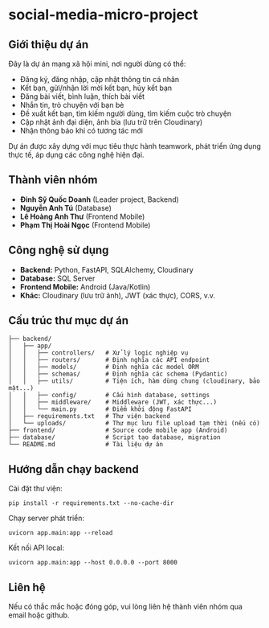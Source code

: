 # social-media-micro-project

## Giới thiệu dự án

Đây là dự án mạng xã hội mini, nơi người dùng có thể:
- Đăng ký, đăng nhập, cập nhật thông tin cá nhân
- Kết bạn, gửi/nhận lời mời kết bạn, hủy kết bạn
- Đăng bài viết, bình luận, thích bài viết
- Nhắn tin, trò chuyện với bạn bè
- Đề xuất kết bạn, tìm kiếm người dùng, tìm kiếm cuộc trò chuyện
- Cập nhật ảnh đại diện, ảnh bìa (lưu trữ trên Cloudinary)
- Nhận thông báo khi có tương tác mới

Dự án được xây dựng với mục tiêu thực hành teamwork, phát triển ứng dụng thực tế, áp dụng các công nghệ hiện đại.

## Thành viên nhóm
- **Đinh Sỹ Quốc Doanh** (Leader project, Backend)
- **Nguyễn Anh Tú** (Database)
- **Lê Hoàng Anh Thư** (Frontend Mobile)
- **Phạm Thị Hoài Ngọc** (Frontend Mobile)

## Công nghệ sử dụng
- **Backend:** Python, FastAPI, SQLAlchemy, Cloudinary
- **Database:** SQL Server
- **Frontend Mobile:** Android (Java/Kotlin)
- **Khác:** Cloudinary (lưu trữ ảnh), JWT (xác thực), CORS, v.v.

## Cấu trúc thư mục dự án

```
├── backend/
│   ├── app/
│   │   ├── controllers/   # Xử lý logic nghiệp vụ
│   │   ├── routers/       # Định nghĩa các API endpoint
│   │   ├── models/        # Định nghĩa các model ORM
│   │   ├── schemas/       # Định nghĩa các schema (Pydantic)
│   │   ├── utils/         # Tiện ích, hàm dùng chung (cloudinary, bảo mật...)
│   │   ├── config/        # Cấu hình database, settings
│   │   ├── middleware/    # Middleware (JWT, xác thực...)
│   │   └── main.py        # Điểm khởi động FastAPI
│   ├── requirements.txt   # Thư viện backend
│   └── uploads/           # Thư mục lưu file upload tạm thời (nếu có)
├── frontend/              # Source code mobile app (Android)
├── database/              # Script tạo database, migration
└── README.md              # Tài liệu dự án
```

## Hướng dẫn chạy backend

Cài đặt thư viện:
```
pip install -r requirements.txt --no-cache-dir
```

Chạy server phát triển:
```
uvicorn app.main:app --reload
```

Kết nối API local:
```
uvicorn app.main:app --host 0.0.0.0 --port 8000
```

## Liên hệ
Nếu có thắc mắc hoặc đóng góp, vui lòng liên hệ thành viên nhóm qua email hoặc github.
